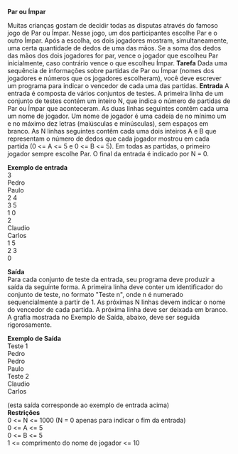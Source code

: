 ****Par ou Ímpar****

Muitas crianças gostam de decidir todas as disputas através do famoso jogo de Par ou Ímpar. Nesse jogo, um dos participantes escolhe Par e o outro Ímpar. Após a escolha, os dois jogadores mostram, simultaneamente, uma certa quantidade de dedos de uma das mãos. Se a soma dos dedos das mãos dos dois jogadores for par, vence o jogador que escolheu Par inicialmente, caso contrário vence o que escolheu Ímpar.
****Tarefa****
Dada uma sequência de informações sobre partidas de Par ou Ímpar (nomes dos jogadores e números que os jogadores escolheram), você deve escrever um programa para indicar o vencedor de cada uma das partidas.
****Entrada****
A entrada é composta de vários conjuntos de testes. A primeira linha de um conjunto de testes contém um inteiro N, que indica o número de partidas de Par ou Ímpar que aconteceram. As duas linhas seguintes contêm cada uma um nome de jogador. Um nome de jogador é uma cadeia de no mínimo um e no máximo dez letras (maiúsculas e minúsculas), sem espaços em branco. As N linhas seguintes contêm cada uma dois inteiros A e B que representam o número de dedos que cada jogador mostrou em cada partida (0 <= A <= 5 e 0 <= B <= 5). Em todas as partidas, o primeiro jogador sempre escolhe Par. O final da entrada é indicado por N = 0.

**Exemplo de entrada**<br>
3<br>
Pedro<br>
Paulo<br>
2 4<br>
3 5<br>
1 0<br>
2<br>
Claudio<br>
Carlos<br>
1 5<br>
2 3<br>
0<br>

****Saída****<br>
Para cada conjunto de teste da entrada, seu programa deve produzir a saída da seguinte forma. A primeira linha deve conter um identificador do conjunto de teste, no formato "Teste n", onde n é numerado sequencialmente a partir de 1. As próximas N linhas devem indicar o nome do vencedor de cada partida. A próxima linha deve ser deixada em branco. A grafia mostrada no Exemplo de Saída, abaixo, deve ser seguida rigorosamente.

**Exemplo de Saída**<br>
Teste 1<br>
Pedro<br>
Pedro<br>
Paulo<br>
Teste 2<br>
Claudio<br>
Carlos<br>

(esta saída corresponde ao exemplo de entrada acima)<br>
****Restrições****<br>
0 <= N <= 1000 (N = 0 apenas para indicar o fim da entrada)<br>
0 <= A <= 5<br>
0 <= B <= 5<br>
1 <= comprimento do nome de jogador <= 10
